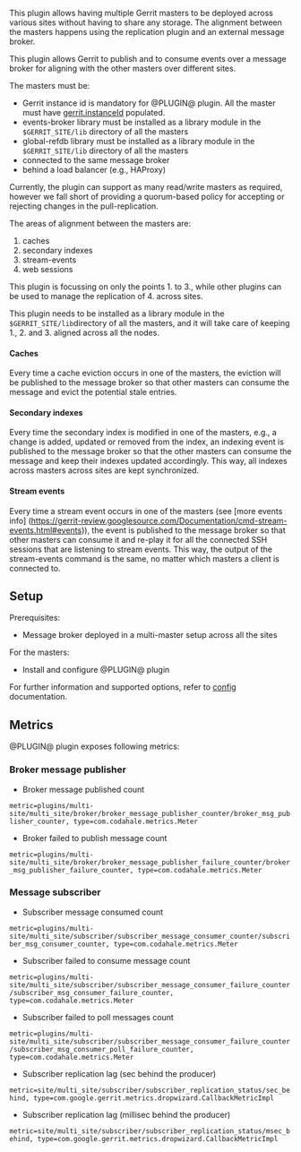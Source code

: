 This plugin allows having multiple Gerrit masters to be deployed across
various sites without having to share any storage. The alignment between
the masters happens using the replication plugin and an external message
broker.

This plugin allows Gerrit to publish and to consume events over a
message broker for aligning with the other masters over different sites.

The masters must be:
* Gerrit instance id is mandatory for @PLUGIN@ plugin. All the master 
  must have [gerrit.instanceId](https://gerrit-review.googlesource.com/Documentation/config-gerrit.html#gerrit) populated.
* events-broker library must be installed as a library module in the
  `$GERRIT_SITE/lib` directory of all the masters
* global-refdb library must be installed as a library module in the
  `$GERRIT_SITE/lib` directory of all the masters
* connected to the same message broker
* behind a load balancer (e.g., HAProxy)

Currently, the plugin can support as many read/write masters as required,
however we fall short of providing a quorum-based policy for accepting or
rejecting changes in the pull-replication.

The areas of alignment between the masters are:

1. caches
2. secondary indexes
3. stream-events
4. web sessions

This plugin is focussing on only the points 1. to 3., while other plugins can be
used to manage the replication of 4. across sites.

This plugin needs to be installed as a library module in the
`$GERRIT_SITE/lib`directory of all the masters, and it will take care of
keeping 1., 2. and 3. aligned across all the nodes.

#### Caches
Every time a cache eviction occurs in one of the masters, the eviction will be
published to the message broker so that other masters can consume the message
and evict the potential stale entries.

#### Secondary indexes
Every time the secondary index is modified in one of the masters, e.g., a change
is added, updated or removed from the index, an indexing event is published to the
message broker so that the other masters can consume the message and keep their indexes
updated accordingly. This way, all indexes across masters across sites are kept synchronized.

#### Stream events
Every time a stream event occurs in one of the masters (see [more events info]
(https://gerrit-review.googlesource.com/Documentation/cmd-stream-events.html#events)),
the event is published to the message broker so that other masters can consume it and
re-play it for all the connected SSH sessions that are listening to stream events.
This way, the output of the stream-events command is the same, no matter which masters a client
is connected to.


## Setup

Prerequisites:

* Message broker deployed in a multi-master setup across all the sites

For the masters:

* Install and configure @PLUGIN@ plugin

For further information and supported options, refer to [config](config.md)
documentation.

## Metrics

@PLUGIN@ plugin exposes following metrics:

### Broker message publisher
* Broker message published count

`metric=plugins/multi-site/multi_site/broker/broker_message_publisher_counter/broker_msg_publisher_counter, type=com.codahale.metrics.Meter`

* Broker failed to publish message count

`metric=plugins/multi-site/multi_site/broker/broker_message_publisher_failure_counter/broker_msg_publisher_failure_counter, type=com.codahale.metrics.Meter`

### Message subscriber
* Subscriber message consumed count

`metric=plugins/multi-site/multi_site/subscriber/subscriber_message_consumer_counter/subscriber_msg_consumer_counter, type=com.codahale.metrics.Meter`

* Subscriber failed to consume message count

`metric=plugins/multi-site/multi_site/subscriber/subscriber_message_consumer_failure_counter/subscriber_msg_consumer_failure_counter, type=com.codahale.metrics.Meter`

* Subscriber failed to poll messages count

`metric=plugins/multi-site/multi_site/subscriber/subscriber_message_consumer_failure_counter/subscriber_msg_consumer_poll_failure_counter, type=com.codahale.metrics.Meter`

* Subscriber replication lag (sec behind the producer)

`metric=site/multi_site/subscriber/subscriber_replication_status/sec_behind, type=com.google.gerrit.metrics.dropwizard.CallbackMetricImpl`

* Subscriber replication lag (millisec behind the producer)

`metric=site/multi_site/subscriber/subscriber_replication_status/msec_behind, type=com.google.gerrit.metrics.dropwizard.CallbackMetricImpl`
